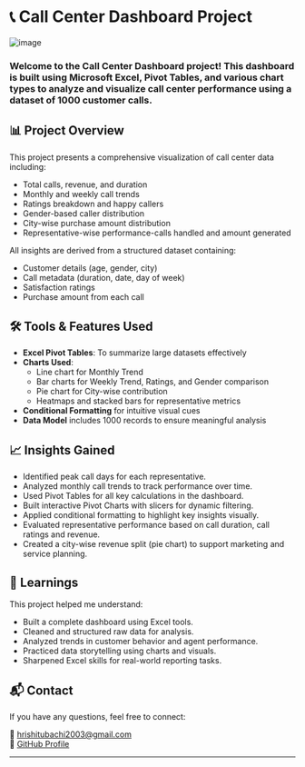 # 📞 Call Center Dashboard Project
![image](https://github.com/user-attachments/assets/72a419aa-741a-44a5-a873-2366277d665b)

### Welcome to the Call Center Dashboard project! This dashboard is built using **Microsoft Excel**, **Pivot Tables**, and **various chart types** to analyze and visualize call center performance using a dataset of 1000 customer calls.

## 📊 Project Overview

This project presents a comprehensive visualization of call center data including:

- Total calls, revenue, and duration
- Monthly and weekly call trends
- Ratings breakdown and happy callers
- Gender-based caller distribution
- City-wise purchase amount distribution
- Representative-wise performance-calls handled and amount generated

All insights are derived from a structured dataset containing:
- Customer details (age, gender, city)
- Call metadata (duration, date, day of week)
- Satisfaction ratings
- Purchase amount from each call

## 🛠️ Tools & Features Used

- **Excel Pivot Tables**: To summarize large datasets effectively
- **Charts Used**:
  - Line chart for Monthly Trend
  - Bar charts for Weekly Trend, Ratings, and Gender comparison
  - Pie chart for City-wise contribution
  - Heatmaps and stacked bars for representative metrics
- **Conditional Formatting** for intuitive visual cues
- **Data Model** includes 1000 records to ensure meaningful analysis


## 📈 Insights Gained

- Identified peak call days for each representative.
- Analyzed monthly call trends to track performance over time.
- Used Pivot Tables for all key calculations in the dashboard.
- Built interactive Pivot Charts with slicers for dynamic filtering.
- Applied conditional formatting to highlight key insights visually.
- Evaluated representative performance based on call duration, call ratings and revenue.
- Created a city-wise revenue split (pie chart) to support marketing and service planning.

## 🧠 Learnings

This project helped me understand:
- Built a complete dashboard using Excel tools.
- Cleaned and structured raw data for analysis.
- Analyzed trends in customer behavior and agent performance.
- Practiced data storytelling using charts and visuals.
- Sharpened Excel skills for real-world reporting tasks.






## 📬 Contact

If you have any questions, feel free to connect:

📧 hrishitubachi2003@gmail.com  
🔗 [GitHub Profile](https://github.com/hrishi-6887)

---


